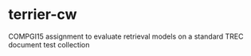 # terrier-cw
COMPGI15 assignment to evaluate retrieval models on a standard TREC document test collection
